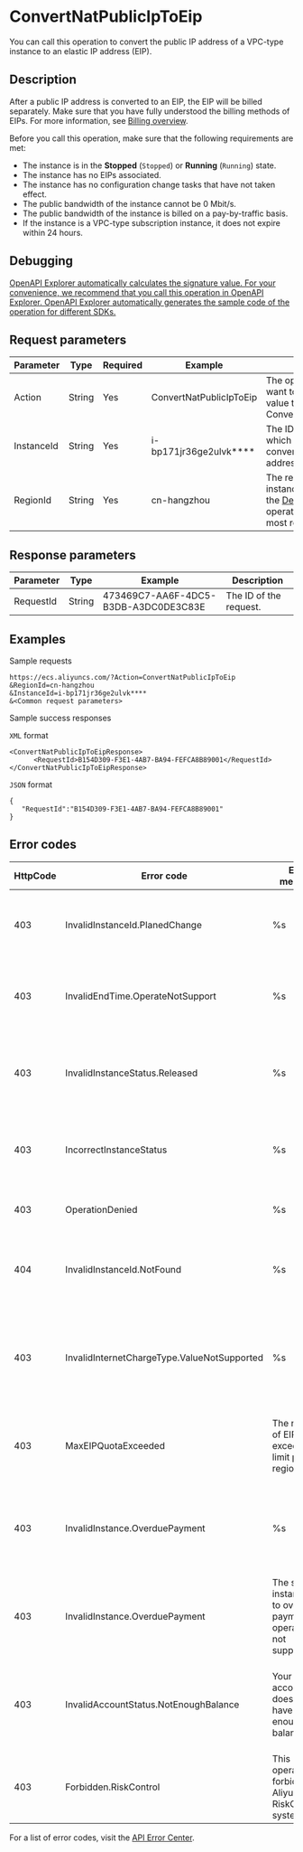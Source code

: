 # ConvertNatPublicIpToEip

You can call this operation to convert the public IP address of a VPC-type instance to an elastic IP address \(EIP\).

## Description

After a public IP address is converted to an EIP, the EIP will be billed separately. Make sure that you have fully understood the billing methods of EIPs. For more information, see [Billing overview](~~122035~~).

Before you call this operation, make sure that the following requirements are met:

-   The instance is in the **Stopped** \(`Stopped`\) or **Running** \(`Running`\) state.
-   The instance has no EIPs associated.
-   The instance has no configuration change tasks that have not taken effect.
-   The public bandwidth of the instance cannot be 0 Mbit/s.
-   The public bandwidth of the instance is billed on a pay-by-traffic basis.
-   If the instance is a VPC-type subscription instance, it does not expire within 24 hours.

## Debugging

[OpenAPI Explorer automatically calculates the signature value. For your convenience, we recommend that you call this operation in OpenAPI Explorer. OpenAPI Explorer automatically generates the sample code of the operation for different SDKs.](https://api.aliyun.com/#product=Ecs&api=ConvertNatPublicIpToEip&type=RPC&version=2014-05-26)

## Request parameters

|Parameter|Type|Required|Example|Description|
|---------|----|--------|-------|-----------|
|Action|String|Yes|ConvertNatPublicIpToEip|The operation that you want to perform. Set the value to ConvertNatPublicIpToEip. |
|InstanceId|String|Yes|i-bp171jr36ge2ulvk\*\*\*\*|The ID of the instance for which you want to convert its public IP address to an EIP. |
|RegionId|String|Yes|cn-hangzhou|The region ID of the instance. You can call the [DescribeRegions](~~25609~~) operation to query the most recent region list. |

## Response parameters

|Parameter|Type|Example|Description|
|---------|----|-------|-----------|
|RequestId|String|473469C7-AA6F-4DC5-B3DB-A3DC0DE3C83E|The ID of the request. |

## Examples

Sample requests

```
https://ecs.aliyuncs.com/?Action=ConvertNatPublicIpToEip
&RegionId=cn-hangzhou
&InstanceId=i-bp171jr36ge2ulvk****
&<Common request parameters>
```

Sample success responses

`XML` format

```
<ConvertNatPublicIpToEipResponse>
      <RequestId>B154D309-F3E1-4AB7-BA94-FEFCA8B89001</RequestId>
</ConvertNatPublicIpToEipResponse>
```

`JSON` format

```
{
   "RequestId":"B154D309-F3E1-4AB7-BA94-FEFCA8B89001"
}
```

## Error codes

|HttpCode|Error code|Error message|Description|
|--------|----------|-------------|-----------|
|403|InvalidInstanceId.PlanedChange|%s|The error message returned because the instance has scheduled configuration change tasks.|
|403|InvalidEndTime.OperateNotSupport|%s|The error message returned because this operation is not supported while the instance is in the current state.|
|403|InvalidInstanceStatus.Released|%s|The error message returned because the specified operation is invalid. Check whether the instance status is correct.|
|403|IncorrectInstanceStatus|%s|The error message returned because the operation is not supported while the instance is in the current state.|
|403|OperationDenied|%s|The error message returned because the operation is denied.|
|404|InvalidInstanceId.NotFound|%s|The error message returned because the specified InstanceId parameter does not exist.|
|403|InvalidInternetChargeType.ValueNotSupported|%s|The error message returned because the specified InternetChargeType parameter is not supported. Check whether the parameter is correct.|
|403|MaxEIPQuotaExceeded|The number of EIP exceeds the limit per region.|The error message returned because the maximum number of EIPs in the current region has been reached.|
|403|InvalidInstance.OverduePayment|%s|The error message returned because you have overdue payments in your account. Create an instance again or contact the customer service.|
|403|InvalidInstance.OverduePayment|The special instance due to overdue payment,this operation is not supported.|The error message returned because you have overdue payments in your account. Top up your account before proceeding.|
|403|InvalidAccountStatus.NotEnoughBalance|Your account does not have enough balance.|The error message returned because your account balance is insufficient. Add funds to your account before you proceed.|
|403|Forbidden.RiskControl|This operation is forbidden by Aliyun RiskControl system.|The error message returned because the operation is forbidden by the risk control system.|

For a list of error codes, visit the [API Error Center](https://error-center.alibabacloud.com/status/product/Ecs).

